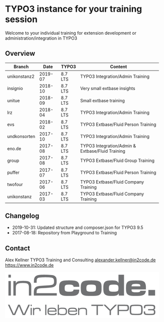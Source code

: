 # TYPO3 instance for your training session

Welcome to your individual training for extension development or administration/integration in TYPO3


## Overview

| Branch      | Date        | TYPO3       | Content                                           |
| ----------- | ----------- | ----------- | ------------------------------------------------- |
| unikonstanz2| 2019-07     | 8.7 LTS     | TYPO3 Integration/Admin Training                  |
| insignio    | 2018-10     | 8.7 LTS     | Very small extbase insights                       |
| unitue      | 2018-09     | 8.7 LTS     | Small extbase training                            |
| lrz         | 2018-04     | 8.7 LTS     | TYPO3 Integration/Admin Training                  |
| evs         | 2018-02     | 8.7 LTS     | TYPO3 Extbase/Fluid Person Training               |
| undkonsorten| 2017-10     | 8.7 LTS     | TYPO3 Integration/Admin Training                  |
| eno.de      | 2017-08     | 8.7 LTS     | TYPO3 Integration/Admin & Extbase/Fluid Training  |
| group       | 2017-08     | 8.7 LTS     | TYPO3 Extbase/Fluid Group Training                |
| puffer      | 2017-07     | 8.7 LTS     | TYPO3 Extbase/Fluid Person Training               |
| twofour     | 2017-06     | 8.7 LTS     | TYPO3 Extbase/Fluid Company Training              |
| unikonstanz | 2017-03     | 8.7 LTS     | TYPO3 Extbase/Fluid Company Training              |


## Changelog

* 2019-10-31: Updated structure and composer.json for TYPO3 9.5
* 2017-08-18: Repository from Playground to Training


## Contact

Alex Kellner
TYPO3 Training and Consulting
alexander.kellner@in2code.de
https://www.in2code.de

![in2code - Wir leben TYPO3](https://raw.githubusercontent.com/einpraegsam/playground/master/typo3conf/ext/template/Resources/Public/Images/in2code.png)
